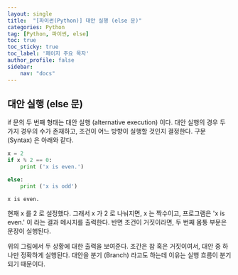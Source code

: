 ```yaml
---
layout: single
title:  "[파이썬(Python)] 대안 실행 (else 문)"
categories: Python
tag: [Python, 파이썬, else]
toc: true
toc_sticky: true
toc_label: '페이지 주요 목자'
author_profile: false
sidebar:
    nav: "docs"
---
```



## 대안 실행 (else 문)
if 문의 두 번째 형태는 대안 실행 (alternative execution) 이다. 대안 실행의 경우 두 가지 경우의 수가 존재하고, 조건이 어느 방향이 실행할 것인지 결정한다. 구문 (Syntax) 은 아래와 같다.


```python
x = 2
if x % 2 == 0:
    print ('x is even.')

else:
    print ('x is odd')
```

    x is even.
    

현재 x 를 2 로 설정했다. 그래서 x 가 2 로 나눠지면, x 는 짝수이고, 프로그램은 'x is even.' 이 라는 결과 메시지를 출력한다. 반면 조건이 거짓이라면, 두 번째 몸통 부문은 문장이 실행된다.



위의 그림에서 두 상황에 대한 출력을 보여준다. 조간은 참 혹은 거짓이여서, 대안 중 하나만 정확하게 실행된다. 대안을 분기 (Branch) 라고도 하는데 이유는 실행 흐름이 분기되기 때문이다.
